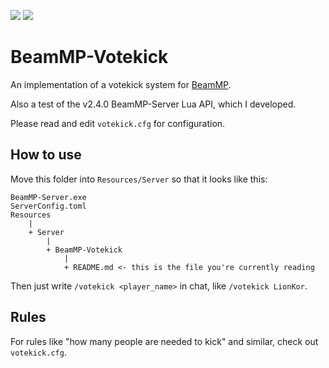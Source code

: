 [![](https://img.shields.io/badge/Support%20my%20Work-Patreon-%23ff424d)](https://patreon.com/lion_kor) 
[![](https://img.shields.io/badge/Support%20my%20Work-PayPal-%230079c1%20)](https://www.paypal.com/donate?hosted_button_id=BHWMH7GDX35QS)

# BeamMP-Votekick

An implementation of a votekick system for [BeamMP](https://beammp.com).

Also a test of the v2.4.0 BeamMP-Server Lua API, which I developed.

Please read and edit `votekick.cfg` for configuration.

## How to use

Move this folder into `Resources/Server` so that it looks like this:
```
BeamMP-Server.exe
ServerConfig.toml
Resources
    |
    + Server 
        |
        + BeamMP-Votekick
            |
            + README.md <- this is the file you're currently reading
```

Then just write `/votekick <player_name>` in chat, like `/votekick LionKor`.


## Rules

For rules like "how many people are needed to kick" and similar, check out `votekick.cfg`.
